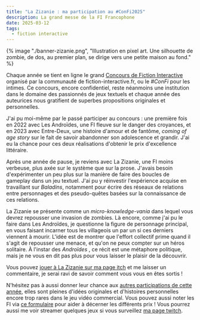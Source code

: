 ```yaml
---
title: "La Zizanie : ma participation au #ConFi2025"
description: La grand messe de la FI Francophone
date: 2025-03-12
tags:
  - fiction interactive
---
```



{% image "./banner-zizanie.png", "Illustration en pixel art. Une silhouette de zombie, de dos, au premier plan, se dirige vers une petite maison au fond." %}

Chaque année se tient en ligne le grand <a href="https://www.fiction-interactive.fr/lancement-officiel-du-concours-2025/" target="_blank">Concours de Fiction Interactive</a> organisé par la communauté de fiction-interactive.fr, ou le *#ConFi* pour les intimes. Ce concours, encore confidentiel, reste néanmoins une institution dans le domaine des passionnés de jeux textuels et chaque année des auteurices nous gratifient de superbes propositions originales et personnelles. 

J'ai pu moi-même par le passé participer au concours : une première fois en 2022 avec Les Androïdes, une FI fleuve sur le danger des croyances, et en 2023 avec Entre-Deux, une histoire d'amour et de fantôme, *coming of age story* sur le fait de savoir abandonner son adolescence et grandir. J'ai eu la chance pour ces deux réalisations d'obtenir le prix d'excellence littéraire.

Après une année de pause, je reviens avec La Zizanie, une FI moins verbeuse, plus axée sur le système que sur la prose. J'avais besoin d'expérimenter un peu plus sur la manière de faire des boucles de gameplay dans un jeu textuel. J'ai pu y réinvestir l'expérience acquise en travaillant sur *Baladins*, notamment pour écrire des réseaux de relations entre personnages et des pseudo-quêtes basées sur la connaissance de ces relations. 

La Zizanie se présente comme un *micro-knowledge-vania* dans lequel vous devrez repousser une invasion de zombies. Là encore, comme j'ai pu le faire dans Les Androïdes, je questionne la figure de personnage principal, en vous faisant incarner tous les villageois un par un si ces derniers viennent à mourir. L'idée est de montrer que l'effort collectif prime quand il s'agit de repousser une menace, et qu'on ne peux compter sur un héros solitaire.  À l'instar des *Androïdes* , ce récit est une métaphore politique, mais je ne vous en dit pas plus pour vous laisser le plaisir de la découvrir.

Vous pouvez <a href="https://atozi.itch.io/la-zizanie" target="_blank">jouer à La Zizanie sur ma page itch</a> et me laisser un commentaire, je serai ravi de savoir comment vous vous en êtes sortis ! 

N'hésitez pas à aussi donner leur chance aux <a href="https://itch.io/jam/concours-de-fiction-interactive-francophone-2025/entries" target="_blank">autres participations de cette année</a>, elles sont pleines d'idées originales et d'histoires personnelles encore trop rares dans le jeu vidéo commercial. Vous pouvez aussi noter les FI via <a href="https://docs.google.com/forms/d/e/1FAIpQLSdfhiMxR8roXJNoqdkh73MtA39yTK0vtiWRONrtTvtQI6JqnQ/viewform" target="_blank">ce formulaire</a> pour aider à décerner les différents prix ! Vous pourrez aussi me voir streamer quelques jeux si vous surveillez <a href="https://www.twitch.tv/atozi_" target="_blank">ma page twitch</a>.
